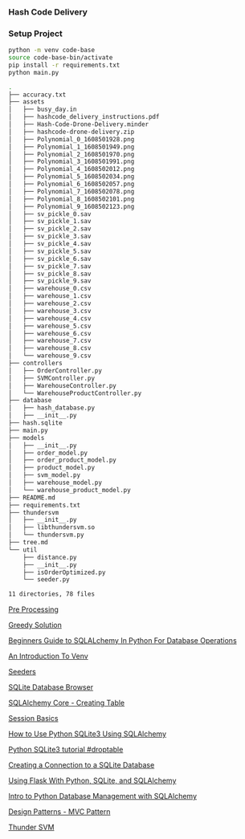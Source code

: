 ### Hash Code Delivery

### Setup Project
```bash
python -m venv code-base
source code-base-bin/activate
pip install -r requirements.txt
python main.py
```

```bash
.
├── accuracy.txt
├── assets
│   ├── busy_day.in
│   ├── hashcode_delivery_instructions.pdf
│   ├── Hash-Code-Drone-Delivery.minder
│   ├── hashcode-drone-delivery.zip
│   ├── Polynomial_0_1608501928.png
│   ├── Polynomial_1_1608501949.png
│   ├── Polynomial_2_1608501970.png
│   ├── Polynomial_3_1608501991.png
│   ├── Polynomial_4_1608502012.png
│   ├── Polynomial_5_1608502034.png
│   ├── Polynomial_6_1608502057.png
│   ├── Polynomial_7_1608502078.png
│   ├── Polynomial_8_1608502101.png
│   ├── Polynomial_9_1608502123.png
│   ├── sv_pickle_0.sav
│   ├── sv_pickle_1.sav
│   ├── sv_pickle_2.sav
│   ├── sv_pickle_3.sav
│   ├── sv_pickle_4.sav
│   ├── sv_pickle_5.sav
│   ├── sv_pickle_6.sav
│   ├── sv_pickle_7.sav
│   ├── sv_pickle_8.sav
│   ├── sv_pickle_9.sav
│   ├── warehouse_0.csv
│   ├── warehouse_1.csv
│   ├── warehouse_2.csv
│   ├── warehouse_3.csv
│   ├── warehouse_4.csv
│   ├── warehouse_5.csv
│   ├── warehouse_6.csv
│   ├── warehouse_7.csv
│   ├── warehouse_8.csv
│   └── warehouse_9.csv
├── controllers
│   ├── OrderController.py
│   ├── SVMController.py
│   ├── WarehouseController.py
│   └── WarehouseProductController.py
├── database
│   ├── hash_database.py
│   ├── __init__.py
├── hash.sqlite
├── main.py
├── models
│   ├── __init__.py
│   ├── order_model.py
│   ├── order_product_model.py
│   ├── product_model.py
│   ├── svm_model.py
│   ├── warehouse_model.py
│   └── warehouse_product_model.py
├── README.md
├── requirements.txt
├── thundersvm
│   ├── __init__.py
│   ├── libthundersvm.so
│   └── thundersvm.py
├── tree.md
└── util
    ├── distance.py
    ├── __init__.py
    ├── isOrderOptimized.py
    └── seeder.py

11 directories, 78 files
```
[Pre Processing](https://www.kaggle.com/srii96/hashcode-problem-understanding-pre-process)

[Greedy Solution](https://www.kaggle.com/egrehbbt/greedy-solution-post-processing)

[Beginners Guide to SQLALchemy In Python For Database Operations](https://analyticsindiamag.com/beginners-guide-to-sqlalchemy-in-python-for-database-operations/)

[An Introduction To Venv](http://cewing.github.io/training.python_web/html/presentations/venv_intro.html)

[Seeders](https://sqlalchemy-seeder.readthedocs.io/en/latest/usage.html)

[SQLite Database Browser](http://blog.sudobits.com/2012/03/11/sqlite-database-browser-for-ubuntu/)

[SQLAlchemy Core - Creating Table](https://www.tutorialspoint.com/sqlalchemy/sqlalchemy_core_creating_table.htm)

[Session Basics](https://docs.sqlalchemy.org/en/14/orm/session_basics.html)

[How to Use Python SQLite3 Using SQLAlchemy](https://medium.com/level-up-programming/how-to-use-python-sqlite3-using-sqlalchemy-158f9c54eb32)

[Python SQLite3 tutorial #droptable](https://likegeeks.com/python-sqlite3-tutorial/#Drop-table)

[Creating a Connection to a SQLite Database](https://www.digitalocean.com/community/tutorials/how-to-use-the-sqlite3-module-in-python-3#step-1-%E2%80%94-creating-a-connection-to-a-sqlite-database)

[Using Flask With Python, SQLite, and SQLAlchemy](https://realpython.com/python-sqlite-sqlalchemy/#using-flask-with-python-sqlite-and-sqlalchemy)

[Intro to Python Database Management with SQLAlchemy](https://hackersandslackers.com/python-database-management-sqlalchemy)

[Design Patterns - MVC Pattern](https://www.tutorialspoint.com/design_pattern/mvc_pattern.htm)

[Thunder SVM](https://github.com/Xtra-Computing/thundersvm)